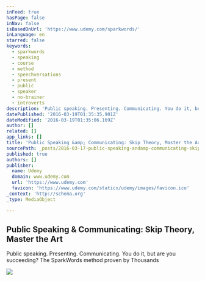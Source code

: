```yaml
---
inFeed: true
hasPage: false
inNav: false
isBasedOnUrl: 'https://www.udemy.com/sparkwords/'
inLanguage: en
starred: false
keywords:
  - sparkwords
  - speaking
  - course
  - method
  - speechversations
  - present
  - public
  - speaker
  - no-brainer
  - introverts
description: 'Public speaking. Presenting. Communicating. You do it, but are you succeeding? The SparkWords method proven by Thousands'
datePublished: '2016-03-19T01:35:35.901Z'
dateModified: '2016-03-19T01:35:06.169Z'
author: []
related: []
app_links: []
title: 'Public Speaking &amp; Communicating: Skip Theory, Master the Art'
sourcePath: _posts/2016-03-17-public-speaking-andamp-communicating-skip-theory-master-the.md
published: true
authors: []
publisher:
  name: Udemy
  domain: www.udemy.com
  url: 'https://www.udemy.com'
  favicon: 'https://www.udemy.com/staticx/udemy/images/favicon.ico'
_context: 'http://schema.org'
_type: MediaObject

---
```

<article style=""><h1>Public Speaking &amp; Communicating: Skip Theory, Master the Art</h1><p>Public speaking. Presenting. Communicating. You do it, but are you succeeding? The SparkWords method proven by Thousands</p><img src="https://s3-us-west-2.amazonaws.com/the-grid-img/p/97244cd5f80f2a805befdbf6a1074024c6bdb825.jpg" /></article>